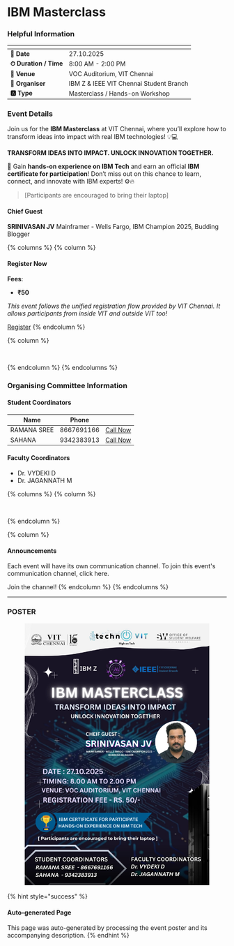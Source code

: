 # IBM Masterclass

### Helpful Information

<table data-view="cards"><thead><tr><th></th><th></th></tr></thead><tbody><tr><td><strong>📅 Date</strong></td><td>27.10.2025</td></tr><tr><td><strong>⏱ Duration / Time</strong></td><td>8:00 AM - 2:00 PM</td></tr><tr><td><strong>📍 Venue</strong></td><td>VOC Auditorium, VIT Chennai</td></tr><tr><td><strong>👤 Organiser</strong></td><td>IBM Z &#x26; IEEE VIT Chennai Student Branch</td></tr><tr><td><strong>🅰️ Type</strong></td><td>Masterclass / Hands-on Workshop</td></tr></tbody></table>

### Event Details

Join us for the **IBM Masterclass** at VIT Chennai, where you’ll explore how to transform ideas into impact with real IBM technologies! 💡💻

**TRANSFORM IDEAS INTO IMPACT. UNLOCK INNOVATION TOGETHER.**

💼 Gain **hands-on experience on IBM Tech** and earn an official **IBM certificate for participation**! Don’t miss out on this chance to learn, connect, and innovate with IBM experts! ⚙️🔥

> \[Participants are encouraged to bring their laptop]

#### Chief Guest

**SRINIVASAN JV** Mainframer - Wells Fargo, IBM Champion 2025, Budding Blogger

{% columns %}
{% column %}
#### Register Now

**Fees**:

* **₹50**

_This event follows the unified registration flow provided by VIT Chennai. It allows participants from inside VIT and outside VIT too!_

<a href="https://chennaievents.vit.ac.in/technovit/" class="button primary" data-icon="rocket-launch">Register</a>
{% endcolumn %}

{% column %}
<figure><img src="https://images.unsplash.com/photo-1607000975574-0b425df6975a?crop=entropy&#x26;cs=srgb&#x26;fm=jpg&#x26;ixid=M3wxOTcwMjR8MHwxfHNlYXJjaHw3fHxyZWdpc3RlcnxlbnwwfHx8fDE3NjEyNDU2MDF8MA&#x26;ixlib=rb-4.1.0&#x26;q=85" alt=""><figcaption></figcaption></figure>
{% endcolumn %}
{% endcolumns %}

### Organising Committee Information

#### Student Coordinators

<table data-card-size="large" data-view="cards"><thead><tr><th>Name</th><th data-type="number">Phone</th><th></th></tr></thead><tbody><tr><td>RAMANA SREE</td><td>8667691166</td><td><a href="tel:8667691166" class="button secondary">Call Now</a></td></tr><tr><td>SAHANA</td><td>9342383913</td><td><a href="tel:9342383913" class="button secondary">Call Now</a></td></tr></tbody></table>

#### Faculty Coordinators

* Dr. VYDEKI D
* Dr. JAGANNATH M

{% columns %}
{% column %}
<figure><img src="https://images.unsplash.com/photo-1650897877751-4446f52a0cb3?crop=entropy&#x26;cs=srgb&#x26;fm=jpg&#x26;ixid=M3wxOTcwMjR8MHwxfHNlYXJjaHw2fHxhbm5vdW5jZW1lbnR8ZW58MHx8fHwxNzYxMjQ2MzUxfDA&#x26;ixlib=rb-4.1.0&#x26;q=85" alt=""><figcaption></figcaption></figure>
{% endcolumn %}

{% column %}
#### Announcements

Each event will have its own communication channel. To join this event's communication channel, click here.

Join the channel!
{% endcolumn %}
{% endcolumns %}

***

### POSTER

<figure><img src="../../.gitbook/assets/image (3) (1) (1) (1).png" alt=""><figcaption></figcaption></figure>

{% hint style="success" %}
#### Auto-generated Page

This page was auto-generated by processing the event poster and its accompanying description.
{% endhint %}
